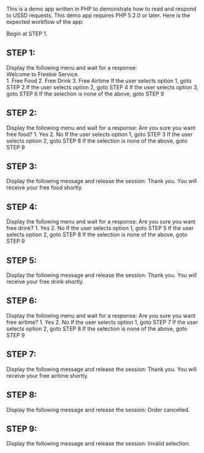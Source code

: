 This is a demo app written in PHP to demonstrate how to read and
respond to USSD requests. This demo app requires PHP 5.2.0 or later.
Here is the expected workflow of the app:

Begin at STEP 1.

STEP 1:
-------
Display the following menu and wait for a response:  
	Welcome to Freebie Service.  
	1. Free Food
	2. Free Drink
	3. Free Airtime
If the user selects option 1, goto STEP 2
If the user selects option 2, goto STEP 4
If the user selects option 3, goto STEP 6
If the selection is none of the above, goto STEP 9

STEP 2:
-------
Display the following menu and wait for a response:
	Are you sure you want free food?
	1. Yes
	2. No
If the user selects option 1, goto STEP 3
If the user selects option 2, goto STEP 8
If the selection is none of the above, goto STEP 9

STEP 3:
-------
Display the following message and release the session:
	Thank you. You will receive your free food shortly.

STEP 4:
-------
Display the following menu and wait for a response:
	Are you sure you want free drink?
	1. Yes
	2. No
If the user selects option 1, goto STEP 5
If the user selects option 2, goto STEP 8
If the selection is none of the above, goto STEP 9

STEP 5:
-------
Display the following message and release the session:
	Thank you. You will receive your free drink shortly.

STEP 6:
-------
Display the following menu and wait for a response:
	Are you sure you want free airtime?
	1. Yes
	2. No
If the user selects option 1, goto STEP 7
If the user selects option 2, goto STEP 8
If the selection is none of the above, goto STEP 9

STEP 7:
-------
Display the following message and release the session:
	Thank you. You will receive your free airtime shortly.

STEP 8:
-------
Display the following message and release the session:
	Order cancelled.

STEP 9:
-------
Display the following message and release the session:
	Invalid selection.
